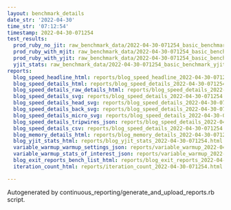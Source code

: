```yaml
---
layout: benchmark_details
date_str: '2022-04-30'
time_str: '07:12:54'
timestamp: 2022-04-30-071254
test_results:
  prod_ruby_no_jit: raw_benchmark_data/2022-04-30-071254_basic_benchmark_prod_ruby_no_jit.json
  prod_ruby_with_mjit: raw_benchmark_data/2022-04-30-071254_basic_benchmark_prod_ruby_with_mjit.json
  prod_ruby_with_yjit: raw_benchmark_data/2022-04-30-071254_basic_benchmark_prod_ruby_with_yjit.json
  yjit_stats: raw_benchmark_data/2022-04-30-071254_basic_benchmark_yjit_stats.json
reports:
  blog_speed_headline_html: reports/blog_speed_headline_2022-04-30-071254.html
  blog_speed_details_html: reports/blog_speed_details_2022-04-30-071254.html
  blog_speed_details_raw_details_html: reports/blog_speed_details_2022-04-30-071254.raw_details.html
  blog_speed_details_svg: reports/blog_speed_details_2022-04-30-071254.svg
  blog_speed_details_head_svg: reports/blog_speed_details_2022-04-30-071254.head.svg
  blog_speed_details_back_svg: reports/blog_speed_details_2022-04-30-071254.back.svg
  blog_speed_details_micro_svg: reports/blog_speed_details_2022-04-30-071254.micro.svg
  blog_speed_details_tripwires_json: reports/blog_speed_details_2022-04-30-071254.tripwires.json
  blog_speed_details_csv: reports/blog_speed_details_2022-04-30-071254.csv
  blog_memory_details_html: reports/blog_memory_details_2022-04-30-071254.html
  blog_yjit_stats_html: reports/blog_yjit_stats_2022-04-30-071254.html
  variable_warmup_warmup_settings_json: reports/variable_warmup_2022-04-30-071254.warmup_settings.json
  variable_warmup_stats_of_interest_json: reports/variable_warmup_2022-04-30-071254.stats_of_interest.json
  blog_exit_reports_bench_list_html: reports/blog_exit_reports_2022-04-30-071254.bench_list.html
  iteration_count_html: reports/iteration_count_2022-04-30-071254.html

---
```

Autogenerated by continuous_reporting/generate_and_upload_reports.rb script.
